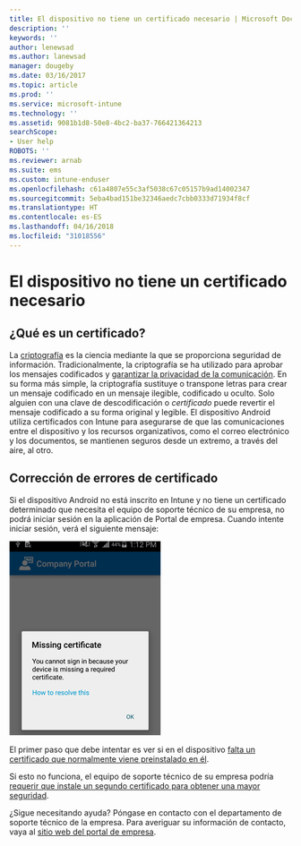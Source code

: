 ```yaml
---
title: El dispositivo no tiene un certificado necesario | Microsoft Docs
description: ''
keywords: ''
author: lenewsad
ms.author: lanewsad
manager: dougeby
ms.date: 03/16/2017
ms.topic: article
ms.prod: ''
ms.service: microsoft-intune
ms.technology: ''
ms.assetid: 9081b1d8-50e8-4bc2-ba37-766421364213
searchScope:
- User help
ROBOTS: ''
ms.reviewer: arnab
ms.suite: ems
ms.custom: intune-enduser
ms.openlocfilehash: c61a4807e55c3af5038c67c05157b9ad14002347
ms.sourcegitcommit: 5eba4bad151be32346aedc7cbb0333d71934f8cf
ms.translationtype: HT
ms.contentlocale: es-ES
ms.lasthandoff: 04/16/2018
ms.locfileid: "31018556"
---
```

# <a name="your-device-is-missing-a-required-certificate"></a>El dispositivo no tiene un certificado necesario

## <a name="whats-a-certificate"></a>¿Qué es un certificado?

La [criptografía](https://technet.microsoft.com/library/cc962030.aspx) es la ciencia mediante la que se proporciona seguridad de información. Tradicionalmente, la criptografía se ha utilizado para aprobar los mensajes codificados y [garantizar la privacidad de la comunicación](https://technet.microsoft.com/library/cc962019.aspx). En su forma más simple, la criptografía sustituye o transpone letras para crear un mensaje codificado en un mensaje ilegible, codificado u oculto. Solo alguien con una clave de descodificación o _certificado_ puede revertir el mensaje codificado a su forma original y legible. El dispositivo Android utiliza certificados con Intune para asegurarse de que las comunicaciones entre el dispositivo y los recursos organizativos, como el correo electrónico y los documentos, se mantienen seguros desde un extremo, a través del aire, al otro.

## <a name="fixing-certificate-issues"></a>Corrección de errores de certificado

Si el dispositivo Android no está inscrito en Intune y no tiene un certificado determinado que necesita el equipo de soporte técnico de su empresa, no podrá iniciar sesión en la aplicación de Portal de empresa. Cuando intente iniciar sesión, verá el siguiente mensaje:

![screenshot-error-message-about-missing-certificate](./media/andr-cert_install-1-cert_missing.png)

El primer paso que debe intentar es ver si en el dispositivo [falta un certificado que normalmente viene preinstalado en él](your-device-is-missing-a-preinstalled-certificate-android.md).

Si esto no funciona, el equipo de soporte técnico de su empresa podría [requerir que instale un segundo certificado para obtener una mayor seguridad](your-device-is-missing-an-IT-required-certificate-android.md).

¿Sigue necesitando ayuda? Póngase en contacto con el departamento de soporte técnico de la empresa. Para averiguar su información de contacto, vaya al [sitio web del portal de empresa](https://portal.manage.microsoft.com#HelpDeskDialog).
